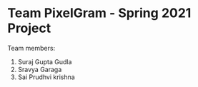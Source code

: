 # Team PixelGram - Spring 2021 Project
Team members:
1. Suraj Gupta Gudla 
2. Sravya Garaga
3. Sai Prudhvi krishna
